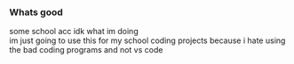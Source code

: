 ### Whats good
some school acc idk what im doing  
im just going to use this for my school coding projects because i hate using the bad coding programs and not vs code
